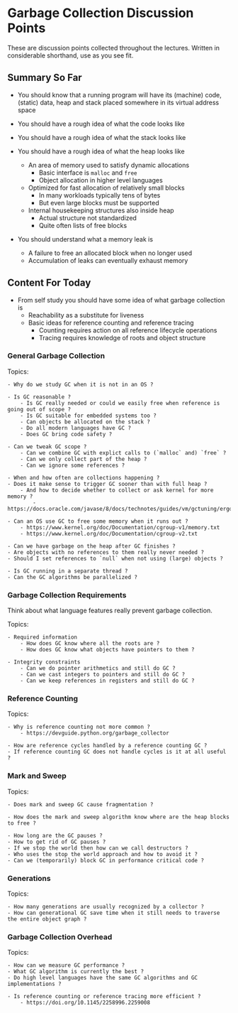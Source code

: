 # Garbage Collection Discussion Points

These are discussion points collected throughout the lectures.
Written in considerable shorthand, use as you see fit.


## Summary So Far

- You should know that a running program will have its
  (machine) code, (static) data, heap and stack placed
  somewhere in its virtual address space

- You should have a rough idea of what the code looks like
- You should have a rough idea of what the stack looks like

- You should have a rough idea of what the heap looks like
    - An area of memory used to satisfy dynamic allocations
        - Basic interface is `malloc` and `free`
        - Object allocation in higher level languages
    - Optimized for fast allocation of relatively small blocks
        - In many workloads typically tens of bytes
        - But even large blocks must be supported
    - Internal housekeeping structures also inside heap
        - Actual structure not standardized
        - Quite often lists of free blocks

- You should understand what a memory leak is
    - A failure to free an allocated block when no longer used
    - Accumulation of leaks can eventually exhaust memory


## Content For Today

- From self study you should have some idea of what garbage collection is
    - Reachability as a substitute for liveness
    - Basic ideas for reference counting and reference tracing
        - Counting requires action on all reference lifecycle operations
        - Tracing requires knowledge of roots and object structure


### General Garbage Collection

Topics:

    - Why do we study GC when it is not in an OS ?

    - Is GC reasonable ?
        - Is GC really needed or could we easily free when reference is going out of scope ?
        - Is GC suitable for embedded systems too ?
        - Can objects be allocated on the stack ?
        - Do all modern languages have GC ?
        - Does GC bring code safety ?

    - Can we tweak GC scope ?
        - Can we combine GC with explict calls to (`malloc` and) `free` ?
        - Can we only collect part of the heap ?
        - Can we ignore some references ?

    - When and how often are collections happening ?
    - Does it make sense to trigger GC sooner than with full heap ?
        - And how to decide whether to collect or ask kernel for more memory ?
            - https://docs.oracle.com/javase/8/docs/technotes/guides/vm/gctuning/ergonomics.html

    - Can an OS use GC to free some memory when it runs out ?
        - https://www.kernel.org/doc/Documentation/cgroup-v1/memory.txt
        - https://www.kernel.org/doc/Documentation/cgroup-v2.txt

    - Can we have garbage on the heap after GC finishes ?
    - Are objects with no references to them really never needed ?
    - Should I set references to `null` when not using (large) objects ?

    - Is GC running in a separate thread ?
    - Can the GC algorithms be parallelized ?


### Garbage Collection Requirements

Think about what language features really prevent garbage collection.

Topics:

    - Required information
        - How does GC know where all the roots are ?
        - How does GC know what objects have pointers to them ?

    - Integrity constraints
        - Can we do pointer arithmetics and still do GC ?
        - Can we cast integers to pointers and still do GC ?
        - Can we keep references in registers and still do GC ?


### Reference Counting

Topics:

    - Why is reference counting not more common ?
        - https://devguide.python.org/garbage_collector

    - How are reference cycles handled by a reference counting GC ?
    - If reference counting GC does not handle cycles is it at all useful ?


### Mark and Sweep

Topics:

    - Does mark and sweep GC cause fragmentation ?

    - How does the mark and sweep algorithm know where are the heap blocks to free ?

    - How long are the GC pauses ?
    - How to get rid of GC pauses ?
    - If we stop the world then how can we call destructors ?
    - Who uses the stop the world approach and how to avoid it ?
    - Can we (temporarily) block GC in performance critical code ?


### Generations

Topics:

    - How many generations are usually recognized by a collector ?
    - How can generational GC save time when it still needs to traverse the entire object graph ?


### Garbage Collection Overhead

Topics:

    - How can we measure GC performance ?
    - What GC algorithm is currently the best ?
    - Do high level languages have the same GC algorithms and GC implementations ?

    - Is reference counting or reference tracing more efficient ?
        - https://doi.org/10.1145/2258996.2259008
